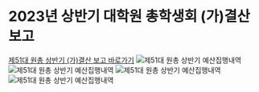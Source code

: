 2023년 상반기 대학원 총학생회 (가)결산 보고
===
[제51대 원총 상반기 (가)결산 보고 바로가기](https://docs.google.com/spreadsheets/d/1jHSr1naKq7-_yAoYRHKSqjSyxUZRBDnUq0we14mbosk/edit?usp=sharing)
![제51대 원총 상반기 예산집행내역](../resource/가결산1.png)
![제51대 원총 상반기 예산집행내역](../resource/가결산2.png)
![제51대 원총 상반기 예산집행내역](../resource/가결산3.png)
![제51대 원총 상반기 예산집행내역](../resource/가결산4.png)
